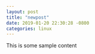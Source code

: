 ```yaml
---
layout: post
title: "newpost"
date: 2019-01-20 22:30:28 -0800
categories: linux
---
```


This is some sample content

